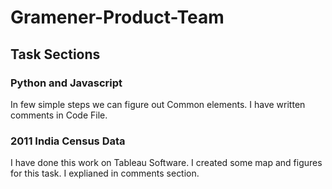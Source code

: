 # Gramener-Product-Team
	
## Task Sections
    
### Python and Javascript
In few simple steps we can figure out Common elements. I have written comments in Code File.

### 2011 India Census Data
I have done this work on Tableau Software. I created some map and figures for this task. I explianed in comments section.
